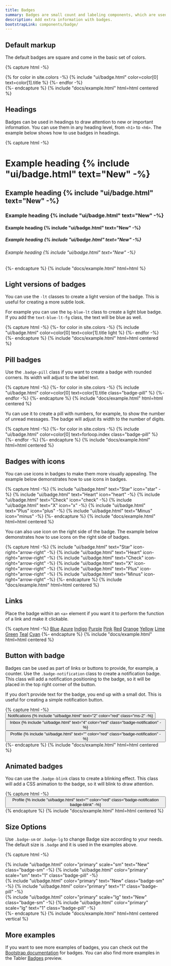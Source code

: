 ```yaml
---
title: Badges
summary: Badges are small count and labeling components, which are used to add extra information to an interface element. You can use them to draw users' attention to a new element, notify about unread messages or provide any kind of additional info.
description: Add extra information with badges.
bootstrapLink: components/badge/
---
```


## Default markup

The default badges are square and come in the basic set of colors.

{% capture html -%}
<div class="badges-list">
{% for color in site.colors -%}
{% include "ui/badge.html" color=color[0] text=color[1].title %}
{%- endfor -%}
</div>
{%- endcapture %}
{% include "docs/example.html" html=html centered %}

## Headings

Badges can be used in headings to draw attention to new or important information. You can use them in any heading level, from `<h1>` to `<h6>`. The example below shows how to use badges in headings.

{% capture html -%}
<h1>
  Example heading 
  {% include "ui/badge.html" text="New" -%}
</h1>
<h2>
  Example heading 
  {% include "ui/badge.html" text="New" -%}
</h2>
<h3>
  Example heading 
  {% include "ui/badge.html" text="New" -%}
</h3>
<h4>
  Example heading 
  {% include "ui/badge.html" text="New" -%}
</h4>
<h5>
  Example heading 
  {% include "ui/badge.html" text="New" -%}
</h5>
<h6>
  Example heading 
  {% include "ui/badge.html" text="New" -%}
</h6>
{%- endcapture %}
{% include "docs/example.html" html=html %}

## Light versions of badges

You can use the `-lt` classes to create a light version of the badge. This is useful for creating a more subtle look.

For example you can use the `bg-blue-lt` class to create a light blue badge. If you add the `text-blue-lt-fg` class, the text will be blue as well.

{% capture html -%}
{%- for color in site.colors -%}
{% include "ui/badge.html" color=color[0] text=color[1].title light %}
{%- endfor -%}
{%- endcapture %}
{% include "docs/example.html" html=html centered %}

## Pill badges

Use the `.badge-pill` class if you want to create a badge with rounded corners. Its width will adjust to the label text.

{% capture html -%}
{%- for color in site.colors -%}
{% include "ui/badge.html" color=color[0] text=color[1].title class="badge-pill" %}
{%- endfor -%}
{%- endcapture %}
{% include "docs/example.html" html=html centered %}

Yu can use it to create a pill with numbers, for example, to show the number of unread messages. The badge will adjust its width to the number of digits.

{% capture html -%}
{%- for color in site.colors -%}
{% include "ui/badge.html" color=color[0] text=forloop.index class="badge-pill" %}
{%- endfor -%}
{%- endcapture %}
{% include "docs/example.html" html=html centered %}

## Badges with icons

You can use icons in badges to make them more visually appealing. The example below demonstrates how to use icons in badges.

{% capture html -%}
{% include "ui/badge.html" text="Star" icon="star" -%}
{% include "ui/badge.html" text="Heart" icon="heart" -%}
{% include "ui/badge.html" text="Check" icon="check" -%}
{% include "ui/badge.html" text="X" icon="x" -%}
{% include "ui/badge.html" text="Plus" icon="plus" -%}
{% include "ui/badge.html" text="Minus" icon="minus" -%}
{%- endcapture %}
{% include "docs/example.html" html=html centered %}

You can also use icon on the right side of the badge. The example below demonstrates how to use icons on the right side of badges.

{% capture html -%}
{% include "ui/badge.html" text="Star" icon-right="arrow-right" -%}
{% include "ui/badge.html" text="Heart" icon-right="arrow-right" -%}
{% include "ui/badge.html" text="Check" icon-right="arrow-right" -%}
{% include "ui/badge.html" text="X" icon-right="arrow-right" -%}
{% include "ui/badge.html" text="Plus" icon-right="arrow-right" -%}
{% include "ui/badge.html" text="Minus" icon-right="arrow-right" -%}
{%- endcapture %}
{% include "docs/example.html" html=html centered %}

## Links

Place the badge within an `<a>` element if you want it to perform the function of a link and make it clickable.

{% capture html -%}
<a href="#" class="badge bg-blue-lt">Blue</a>
<a href="#" class="badge bg-azure-lt">Azure</a>
<a href="#" class="badge bg-indigo-lt">Indigo</a>
<a href="#" class="badge bg-purple-lt">Purple</a>
<a href="#" class="badge bg-pink-lt">Pink</a>
<a href="#" class="badge bg-red-lt">Red</a>
<a href="#" class="badge bg-orange-lt">Orange</a>
<a href="#" class="badge bg-yellow-lt">Yellow</a>
<a href="#" class="badge bg-lime-lt">Lime</a>
<a href="#" class="badge bg-green-lt">Green</a>
<a href="#" class="badge bg-teal-lt">Teal</a>
<a href="#" class="badge bg-cyan-lt">Cyan</a>
{%- endcapture %}
{% include "docs/example.html" html=html centered %}

## Button with badge

Badges can be used as part of links or buttons to provide, for example, a counter. Use the `.badge-notification` class to create a notification badge. This class will add a notification positioning to the badge, so it will be placed in the top right corner of the button.

If you don't provide text for the badge, you end up with a small dot. This is useful for creating a simple notification button.

{% capture html -%}
<button type="button" class="btn">
	Notifications {% include "ui/badge.html" text="2" color="red" class="ms-2" -%}
</button>
<button type="button" class="btn">
  Inbox {% include "ui/badge.html" text="4" color="red" class="badge-notification" -%}
</button>
<button type="button" class="btn">
  Profile {% include "ui/badge.html" text="" color="red" class="badge-notification" -%}
</button>
{%- endcapture %}
{% include "docs/example.html" html=html centered %}

## Animated badges

You can use the `.badge-blink` class to create a blinking effect. This class will add a CSS animation to the badge, so it will blink to draw attention.

{% capture html -%}
<button type="button" class="btn">
  Profile {% include "ui/badge.html" text="" color="red" class="badge-notification badge-blink" -%}
</button>
{% endcapture %}
{% include "docs/example.html" html=html centered %}

## Size Options

Use `.badge-sm` or `.badge-lg` to change Badge size according to your needs. The default size is `.badge` and it is used in the examples above.

{% capture html -%}
<div>
  {% include "ui/badge.html" color="primary" scale="sm" text="New" class="badge-sm" -%}
  {% include "ui/badge.html" color="primary" scale="sm" text="1" class="badge-pill" -%}
</div>
<div>
  {% include "ui/badge.html" color="primary" text="New" class="badge-sm" -%}
  {% include "ui/badge.html" color="primary" text="1" class="badge-pill" -%}
</div>
<div>
  {% include "ui/badge.html" color="primary" scale="lg" text="New" class="badge-sm" -%}
  {% include "ui/badge.html" color="primary" scale="lg" text="1" class="badge-pill" -%}
</div>
{%- endcapture %}
{% include "docs/example.html" html=html centered vertical %}


## More examples 

If you want to see more examples of badges, you can check out the [Bootstrap documentation](https://getbootstrap.com/docs/5.3/components/badge/) for badges. You can also find more examples in the Tabler [Badges](https://preview.tabler.io/badges.html) preview.